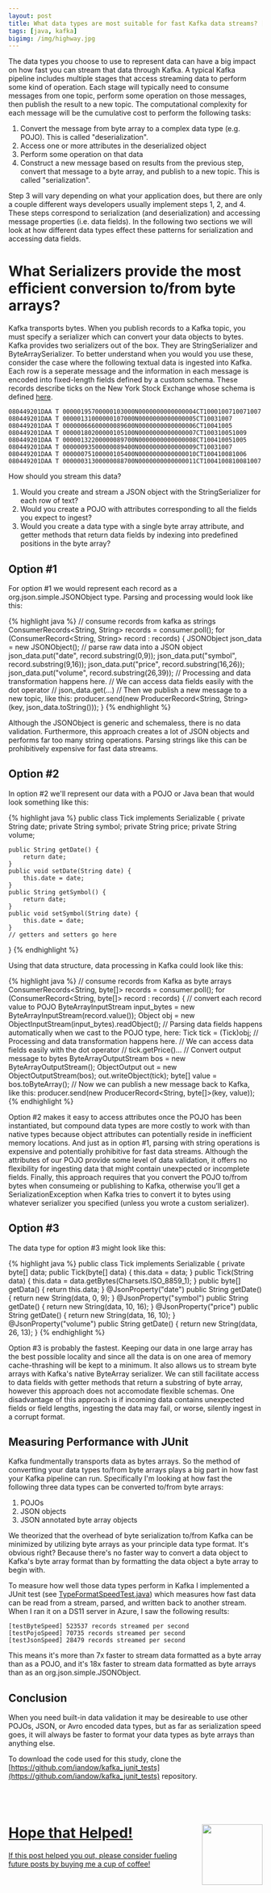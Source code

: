 ```yaml
---
layout: post
title: What data types are most suitable for fast Kafka data streams? [Part One]
tags: [java, kafka]
bigimg: /img/highway.jpg
---
```


The data types you choose to use to represent data can have a big impact on how fast you can stream that data through Kafka. A typical Kafka pipeline includes multiple stages that access streaming data to perform some kind of operation. Each stage will typically need to consume messages from one topic, perform some operation on those messages, then publish the result to a new topic. The computational complexity for each message will be the cumulative cost to perform the following tasks:

1. Convert the message from byte array to a complex data type (e.g. POJO). This is called "deserialization".
2. Access one or more attributes in the deserialized object
3. Perform some operation on that data
4. Construct a new message based on results from the previous step, convert that message to a byte array, and publish to a new topic. This is called "serialization".

Step 3 will vary depending on what your application does, but there are only a couple different ways developers usually implement steps 1, 2, and 4. These steps correspond to serialization (and deserialization) and accessing message properties (i.e. data fields). In the following two sections we will look at how different data types effect these patterns for serialization and accessing data fields.

# What Serializers provide the most efficient conversion to/from byte arrays?

Kafka transports bytes. When you publish records to a Kafka topic, you must specify a serializer which can convert your data objects to bytes. Kafka provides two serializers out of the box. They are StringSerializer and ByteArraySerializer. To better understand when you would you use these, consider the case where the following textual data is ingested into Kafka. Each row is a seperate message and the information in each message is encoded into fixed-length fields defined by a custom schema. These records describe ticks on the New York Stock Exchange whose schema is defined [here](http://www.nyxdata.com/Data-Products/Daily-TAQ).

    080449201DAA T 00000195700000103000N0000000000000004CT1000100710071007 
    080449201DAA T 00000131000000107000N0000000000000005CT10031007 
    080449201DAA T 00000066600000089600N0000000000000006CT10041005 
    080449201DAA T 00000180200000105100N0000000000000007CT100310051009 
    080449201DAA T 00000132200000089700N0000000000000008CT100410051005 
    080449201DAA T 00000093500000089400N0000000000000009CT10031007 
    080449201DAA T 00000075100000105400N0000000000000010CT100410081006 
    080449201DAA T 00000031300000088700N0000000000000011CT1004100810081007 

How should you stream this data? 

1. Would you create and stream a JSON object with the StringSerializer for each row of text?
2. Would you create a POJO with attributes corresponding to all the fields you expect to ingest?
3. Would you create a data type with a single byte array attribute, and getter methods that return data fields by indexing into predefined positions in the byte array?

## Option #1

For option #1 we would represent each record as a org.json.simple.JSONObject type. Parsing and processing would look like this:

{% highlight java %}
// consume records from kafka as strings
ConsumerRecords<String, String> records = consumer.poll();
for (ConsumerRecord<String, String> record : records) {
    JSONObject json_data = new JSONObject();
    // parse raw data into a JSON object
    json_data.put("date", record.substring(0,9));
    json_data.put("symbol", record.substring(9,16));
    json_data.put("price", record.substring(16,26));
    json_data.put("volume", record.substring(26,39));
    // Processing and data transformation happens here. 
    // We can access data fields easily with the dot operator
    //   json_data.get(...)
    // Then we publish a new message to a new topic, like this:
    producer.send(new ProducerRecord<String, String>(key, json_data.toString()));
}
{% endhighlight %}

Although the JSONObject is generic and schemaless, there is no data validation. Furthermore, this approach creates a lot of JSON objects and performs far too many string operations. Parsing strings like this can be prohibitively expensive for fast data streams.

## Option #2

In option #2 we'll represent our data with a POJO or Java bean that would look something like this:

{% highlight java %}
public class Tick implements Serializable {
    private String date;
    private String symbol;
    private String price;
    private String volume;

    public String getDate() {
        return date;
    }
    public void setDate(String date) {
        this.date = date;
    }
    public String getSymbol() {
        return date;
    }
    public void setSymbol(String date) {
        this.date = date;
    }
    // getters and setters go here
}
{% endhighlight %}

Using that data structure, data processing in Kafka could look like this:

{% highlight java %}
// consume records from Kafka as byte arrays
ConsumerRecords<String, byte[]> records = consumer.poll();
for (ConsumerRecord<String, byte[]> record : records) {
    // convert each record value to POJO
    ByteArrayInputStream input_bytes = new ByteArrayInputStream(record.value());
    Object obj = new ObjectInputStream(input_bytes).readObject();
    // Parsing data fields happens automatically when we cast to the POJO type, here:
    Tick tick = (Tick)obj;
    // Processing and data transformation happens here. 
    // We can access data fields easily with the dot operator
    //   tick.getPrice()...
    // Convert output message to bytes
    ByteArrayOutputStream bos = new ByteArrayOutputStream();
    ObjectOutput out = new ObjectOutputStream(bos);
    out.writeObject(tick);
    byte[] value = bos.toByteArray();
    // Now we can publish a new message back to Kafka, like this:
    producer.send(new ProducerRecord<String, byte[]>(key, value));
{% endhighlight %}

Option #2 makes it easy to access attributes once the POJO has been instantiated, but compound data types are more costly to work with than native types because object attributes can potentially reside in inefficient memory locations.  And just as in option #1, parsing with string operations is expensive and potentially prohibitive for fast data streams.  Although the attributes of our POJO provide some level of data validation, it offers no flexibility for ingesting data that might contain unexpected or incomplete fields. Finally, this approach requires that you convert the POJO to/from bytes when consumeing or publishing to Kafka, otherwise you’ll get a SerializationException when Kafka tries to convert it to bytes using whatever serializer you specified (unless you wrote a custom serializer).

## Option #3
The data type for option #3 might look like this:

{% highlight java %}
public class Tick implements Serializable {
    private byte[] data;
    public Tick(byte[] data) {
        this.data = data;
    }
    public Tick(String data) {
        this.data = data.getBytes(Charsets.ISO_8859_1);
    }
    public byte[] getData() {
        return this.data;
    }
    @JsonProperty("date")
    public String getDate() {
        return new String(data, 0, 9);
    }
    @JsonProperty("symbol")
    public String getDate() {
        return new String(data, 10, 16);
    }
    @JsonProperty("price")
    public String getDate() {
        return new String(data, 16, 10);
    }
    @JsonProperty("volume")
    public String getDate() {
        return new String(data, 26, 13);
    }
{% endhighlight %}

Option #3 is probably the fastest. Keeping our data in one large array has the best possible locality and since all the data is on one area of memory cache-thrashing will be kept to a minimum. It also allows us to stream byte arrays with Kafka's native ByteArray serializer. We can still facilitate access to data fields with getter methods that return a substring of byte array, however this approach does not accomodate flexible schemas. One disadvantage of this approach is if incoming data contains unexpected fields or field lengths, ingesting the data may fail, or worse, silently ingest in a corrupt format. 

## Measuring Performance with JUnit 

Kafka fundmentally transports data as bytes arrays. So the method of convertting your data types to/from byte arrays plays a big part in how fast your Kafka pipeline can run. Specifically I'm looking at how fast the following three data types can be converted to/from byte arrays:

1. POJOs
2. JSON objects
3. JSON annotated byte array objects

We theorized that the overhead of byte serialization to/from Kafka can be minimized by utilizing byte arrays as your principle data type format. It's obvious right? Because there's no faster way to convert a data object to Kafka's byte array format than by formatting the data object a byte array to begin with.

To measure how well those data types perform in Kafka I implemented a JUnit test (see [TypeFormatSpeedTest.java](https://github.com/iandow/kafka_junit_tests/blob/master/src/test/java/com/mapr/sample/TypeFormatSpeedTest.java)) which measures how fast data can be read from a stream, parsed, and written back to another stream. When I ran it on a DS11 server in Azure, I saw the following results:

    [testByteSpeed] 523537 records streamed per second
    [testPojoSpeed] 70735 records streamed per second
    [testJsonSpeed] 28479 records streamed per second

This means it's more than 7x faster to stream data formatted as a byte array than as a POJO, and it's 18x faster to stream data formatted as byte arrays than as an org.json.simple.JSONObject.

## Conclusion

When you need built-in data validation it may be desireable to use other POJOs, JSON, or Avro encoded data types, but as far as serialization speed goes, it will always be faster to format your data types as byte arrays than anything else. 

To download the code used for this study, clone the [https://github.com/iandow/kafka_junit_tests](https://github.com/iandow/kafka_junit_tests) repository.



<br><br>
<div class="main-explain-area padding-override jumbotron">
  <img src="http://iandow.github.io/img/starbucks_coffee_cup.png" width="120" style="margin-left: 15px" align="right">
  <a href="https://www.paypal.me/iandownard" title="PayPal donation" target="_blank">
  <h1>Hope that Helped!</h1>
  <p class="margin-override font-override">
    If this post helped you out, please consider fueling future posts by buying me a cup of coffee!</p>
  </a>
  <br>
</div>